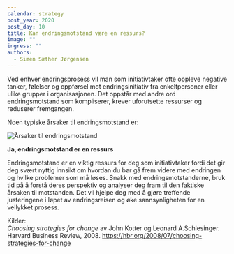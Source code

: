 ```yaml
---
calendar: strategy
post_year: 2020
post_day: 10
title: Kan endringsmotstand være en ressurs?
image: ""
ingress: ""
authors:
  - Simen Sæther Jørgensen
---
```

Ved enhver endringsprosess vil man som initiativtaker ofte oppleve negative tanker, følelser og oppførsel mot endringsinitiativ fra enkeltpersoner eller ulike grupper i organisasjonen. Det oppstår med andre ord endringsmotstand som kompliserer, krever uforutsette ressurser og reduserer fremgangen.

Noen typiske årsaker til endringsmotstand er:

![Årsaker til endringsmotstand](/assets/Endring2.png)

**Ja, endringsmotstand er en ressurs**

Endringsmotstand er en viktig ressurs for deg som initiativtaker fordi det gir deg svært nyttig innsikt om hvordan du bør gå frem videre med endringen og hvilke problemer som må løses. Snakk med endringsmotstanderne, bruk tid på å forstå deres perspektiv og analyser deg fram til den faktiske årsaken til motstanden. Det vil hjelpe deg med å gjøre treffende justeringene i løpet av endringsreisen og øke sannsynligheten for en vellykket prosess. 

Kilder:\
*Choosing strategies for change* av John Kotter og Leonard A.Schlesinger. Harvard Business Review, 2008. <https://hbr.org/2008/07/choosing-strategies-for-change>